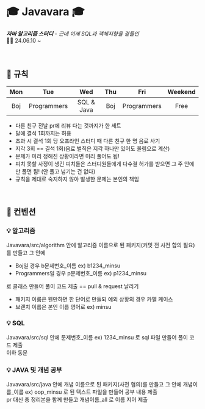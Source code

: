 # 🎓 Javavara 🎓
_**자바 알고리즘 스터디** - 근데 이제 SQL과 객체지향을 곁들인_<br>
👩‍💻 24.06.10 ~ <br><br><br>


## 📌 규칙
|Mon|Tue|Wed|Thu|Fri|Weekend|
|:-:|:-:|:-:|:-:|:-:|:-:|
|Boj|Programmers|SQL & Java|Boj|Programmers|Free|

- 다른 친구 전날 pr에 리뷰 다는 것까지가 한 세트
- 달에 결석 1회까지는 허용
- 초과 시 결석 1회 당 오프라인 스터디 때 다른 친구 한 명 음료 사기
- 지각 3회 == 결석 1회(음료 벌칙은 지각 하나만 있어도 올림으로 계산)
- 문제가 미리 정해진 상황이라면 미리 풀어도 됨!
- 피치 못할 사정이 생긴 피치들은 스터디원들에게 다수결 허가를 받으면 그 주 안에만 풀면 됨! (안 풀고 넘기는 건 없다)
- 규칙을 제대로 숙지하지 않아 발생한 문제는 본인의 책임
<br>

## 📌 컨벤션
### 💡 알고리즘
Javavara/src/algorithm 안에 알고리즘 이름으로 된 패키지(커밋 전 사전 합의 필요)를 만들고 그 안에
- Boj일 경우 b문제번호_이름 ex) b1234_minsu
- Programmers일 경우 p문제번호_이름 ex) p1234_minsu

로 클래스 만들어 풀이 코드 제출 == pull & request 날리기<br>

- 패키지 이름은 웬만하면 한 단어로 만들되 예외 상황의 경우 카멜 케이스
- 브랜치 이름은 본인 이름 영어로 ex) minsu

### 💡 SQL
Javavara/src/sql 안에 문제번호_이름 ex) 1234_minsu 로 sql 파일 만들어 풀이 코드 제출<br>
이하 동문

### 💡 JAVA 및 개념 공부
Javavara/src/java 안에 개념 이름으로 된 패키지(사전 협의)를 만들고 그 안에 개념이름_이름 ex) oop_minsu 로 된 텍스트 파일을 만들어 공부 내용 제출<br>
pr 대신 총 정리본을 함께 만들고 개념이름_all 로 이름 지어 제출
